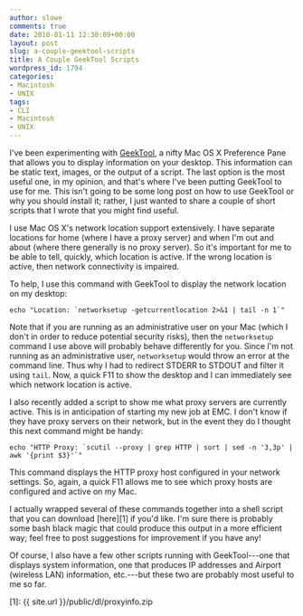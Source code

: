 ```yaml
---
author: slowe
comments: true
date: 2010-01-11 12:30:09+00:00
layout: post
slug: a-couple-geektool-scripts
title: A Couple GeekTool Scripts
wordpress_id: 1794
categories:
- Macintosh
- UNIX
tags:
- CLI
- Macintosh
- UNIX
---
```


I've been experimenting with [GeekTool](http://projects.tynsoe.org/en/geektool/), a nifty Mac OS X Preference Pane that allows you to display information on your desktop. This information can be static text, images, or the output of a script. The last option is the most useful one, in my opinion, and that's where I've been putting GeekTool to use for me. This isn't going to be some long post on how to use GeekTool or why you should install it; rather, I just wanted to share a couple of short scripts that I wrote that you might find useful.

I use Mac OS X's network location support extensively. I have separate locations for home (where I have a proxy server) and when I'm out and about (where there generally is no proxy server). So it's important for me to be able to tell, quickly, which location is active. If the wrong location is active, then network connectivity is impaired.

To help, I use this command with GeekTool to display the network location on my desktop:

	echo "Location: `networksetup -getcurrentlocation 2>&1 | tail -n 1`"

Note that if you are running as an administrative user on your Mac (which I don't in order to reduce potential security risks), then the `networksetup` command I use above will probably behave differently for you. Since I'm not running as an administrative user, `networksetup` would throw an error at the command line. Thus why I had to redirect STDERR to STDOUT and filter it using `tail`. Now, a quick F11 to show the desktop and I can immediately see which network location is active.

I also recently added a script to show me what proxy servers are currently active. This is in anticipation of starting my new job at EMC. I don't know if they have proxy servers on their network, but in the event they do I thought this next command might be handy:

	echo "HTTP Proxy: `scutil --proxy | grep HTTP | sort | sed -n '3,3p' | awk '{print $3}'`"

This command displays the HTTP proxy host configured in your network settings. So, again, a quick F11 allows me to see which proxy hosts are configured and active on my Mac.

I actually wrapped several of these commands together into a shell script that you can download [here][1] if you'd like. I'm sure there is probably some bash black magic that could produce this output in a more efficient way; feel free to post suggestions for improvement if you have any!

Of course, I also have a few other scripts running with GeekTool---one that displays system information, one that produces IP addresses and Airport (wireless LAN) information, etc.---but these two are probably most useful to me so far.

[1]: {{ site.url }}/public/dl/proxyinfo.zip
